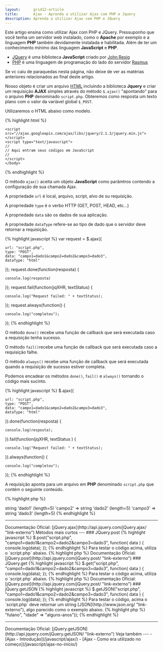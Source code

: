 ```yaml
---
layout:      grid12-article
title:       Ajax - Aprenda a utilizar Ajax com PHP e Jquery
description: Aprenda a utilizar Ajax com PHP e JQuery
---
```


Este artigo ensina como utilizar Ajax com PHP e JQuery. Pressuponho que você tenha um servidor web instalado, como o 
__Apache__ por exemplo e a linguagem __PHP__ também devidamente instalada e habilitada. Além de ter um conhecimento mínimo
das linguagem __JavaScript__ e __PHP__.

- [JQuery](http://jquery.com/ "link-externo") é uma biblioteca __JavaScript__ criado por [John Resig](http://jquery.com/ "link-externo")
- [PHP](/php/) é uma linguagem de programação do lado do servidor [Rasmus](http://lerdorf.com/bio/ "link-externo")

Se vc caiu de paraquedas nesta página, não deixe de ver as matérias anteriores relacionados ao final deste artigo.

Nosso objeto é criar um arquivo [HTML](/html-css/) incluindo a biblioteca __Jquery__ e criar um requisição __AJAX__ 
simples através do método `$.ajax()` "apontando" para o arquivo __PHP__ denominado `script.php`. Obteremos como resposta
um texto plano com o valor da variável global `$_POST`.

Utilizaremos o HTML abaixo como modelo.

{% highlight html %}
<!DOCTYPE html>
<html lang="pt-br">
    <head>
        <title>Ajax com PHP</title>
        <meta charset="utf-8">
    </head>
    <body>

    <script src="//ajax.googleapis.com/ajax/libs/jquery/2.1.3/jquery.min.js"></script>
    <script type="text/javascript">
    //
    // Aqui entram seus códigos em JavaScript
    //
    </script>
    </body>
</html>
{% endhighlight %}


O método `ajax()` aceita um objeto __JavaScript__ como parâmtros contendo a configuração de sua chamada Ajax.

A propriedade `url` é local, arquivo, script, alvo de su requisição.

A propriedade `type` é o verbo HTTP (GET, POST, HEAD, etc...)

A propriedade `data` são os dados de sua aplicação.

A propriedade `dataType` refere-se ao tipo de dado que o servidor deve retornar a requisição.

{% highlight javascript %}
var request = $.ajax({

    url: "script.php",
    type: "POST",
    data: "campo1=dado1&campo2=dado2&campo3=dado3",
    dataType: "html"

});
request.done(function(resposta) {

    console.log(resposta)

});
request.fail(function(jqXHR, textStatus) {

    console.log("Request failed: " + textStatus);

});
request.always(function() {

    console.log("completou");

});
{% endhighlight %}

O método `done()` recebe uma função de callback que será executada caso a requisição tenha sucesso.

O método `fail()`recebe uma função de callback que será executada caso a requisição falhe.

O método `always()` recebe uma função de callback que será executada quando a requisição de sucesso estiver completa.

Podemos encadear os métodos `done()`, `fail()` e `always()` tornando o código mais sucinto.

{% highlight javascript %}
$.ajax({

    url: "script.php",
    type: "POST",
    data: "campo1=dado1&campo2=dado2&campo3=dado3",
    dataType: "html"

}).done(function(resposta) {

    console.log(resposta);

}).fail(function(jqXHR, textStatus ) {

    console.log("Request failed: " + textStatus);

}).always(function() {

    console.log("completou");

});
{% endhighlight %}

A requisição aponta para um arquivo em __PHP__ denominado `script.php` que contém o seguinte conteúdo.

{% highlight php %}
<?php
var_dump($_POST);
{% endhighlight %}

Os dados de resposta, em nosso exemplo, serão:

{% highlight html %}
array (size=3)
  'campo1' => string 'dado1' (length=5)
  'campo2' => string 'dado2' (length=5)
  'campo3' => string 'dado3' (length=5)
{% endhighlight %}


<hr>
Documentação Oficial: [jQuery.ajax](http://api.jquery.com/jQuery.ajax/ "link-externo")



Métodos mais curtos
---

### JQuery.post

{% highlight javascript %}
$.post("script.php", "campo1=dado1&campo2=dado2&campo3=dado3", function( data ) {
    console.log(data);
});
{% endhighlight %}
  
Para testar o código acima, utiliza o `script.php` abaixo.

{% highlight php %}
<?php
var_dump($_POST);
{% endhighlight %}  

<hr>
Documentação Oficial: [jQuery.post](http://api.jquery.com/jQuery.post/ "link-externo")


### JQuery.get

{% highlight javascript %}
$.get("script.php", "campo1=dado1&campo2=dado2&campo3=dado3", function( data ) {
    console.log(data);
});
{% endhighlight %}    
  
Para testar o código acima, utiliza o `script.php` abaixo.

{% highlight php %}
<?php
var_dump($_GET);
{% endhighlight %}  

<hr>
Documentação Oficial: [jQuery.post](http://api.jquery.com/jQuery.post/ "link-externo")

    
### jQuery.getJSON

{% highlight javascript %}
$.getJSON("script.php", "campo1=dado1&campo2=dado2&campo3=dado3", function( data ) {
    console.log(data);
});
{% endhighlight %}    

Para testar o código, acima o `script.php` deve retornar um string [JSON](http://www.json.org/ "link-externo"), algo 
parecido como o exemplo abaixo.

{% highlight php %}
<?php
echo json_encode(array("nome" => "fulano", "idade" => "alguns-anos"));
{% endhighlight %}

<hr>
Documentação Oficial: [jQuery.getJSON](http://api.jquery.com/jQuery.getJSON/ "link-externo")

    
    
Veja também
---

- [Ajax - Introdução](/javascript/ajax/)
- [Ajax - Como era utilizado no começo](/javascript/ajax-no-inicio/)

